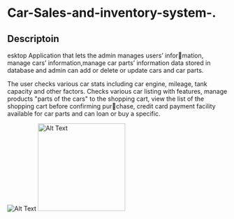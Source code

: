 ﻿# Car-Sales-and-inventory-system-.
## Descriptoin
esktop Application that lets the admin manages users’ information, manage cars’ information,manage car parts’ information
data stored in database and admin can add or delete or update
cars and car parts.

 The user checks various car stats including car engine, mileage,
tank capacity and other factors. Checks various car listing with
features, manage products "parts of the cars" to the shopping
cart, view the list of the shopping cart before confirming purchase, credit card payment facility available for car parts and can
loan or buy a specific.


![Alt Text](https://github.com/mohamedabdelaty-98/Car-Sales-and-inventory-system-./blob/main/22.08.2023_13.04.54_REC.jpg)
<img src="https://github.com/mohamedabdelaty-98/Car-Sales-and-inventory-system-./main/22.08.2023_13.04.54_REC.jpg" alt="Alt Text" width="200"/>

